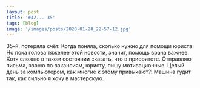 ```yaml
---
layout: post
title: '#42... 35'
tags: [blog]
image: '/images/posts/2020-01-28_22-57-12.jpg'
---
```


35-й, потеряла счёт. Когда поняла, сколько нужно для помощи юриста. Но пока голова тяжелее этой новости, значит, помощь врача важнее. Хотя сложно в таком состоянии сказать, что в приоритете. Отправляю письма, звоню по вакансиям, юристу, пишу мотивационные. Целый день за компьютером, как многие к этому привыкают?! Машина гудит так, как сильно я хочу в мастерскую.
